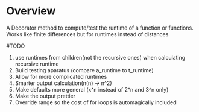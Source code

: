 # Overview
A Decorator method to compute/test the runtime of a function or functions. Works like finite differences but for runtimes
instead of distances



#TODO
1) use runtimes from children(not the recursive ones) when calculating recursive runtime
2) Build testing aparatus (compare a_runtime to t_runtime)
3) Allow for more complicated runtimes
4) Smarter output calculation(n(n) -> n^2)
5) Make defaults more general (x^n instead of 2^n and 3^n only)
6) Make the output prettier
7) Override range so the cost of for loops is automagically included
